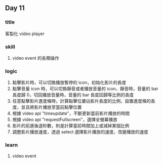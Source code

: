 ## Day 11

### title 
客製化 video player

### skill
1. video event 的各類操作

### logic 
1. 點擊影片時，可以切換播放暫停的 icon，初始化影片的長度
2. 點擊音量 icon 時，可以切換靜音或者播放音量的 icon，靜音時，音量的 bar 長度歸 0，切回播放音量時，音量的 bar 長度回歸等比例的長度
3. 任意點擊影片進度條時，計算點擊位置佔影片長度的比例，設置進度條的長度，並且將影片播放至當前點擊位置
4. 根據 video api "timeupdate"，不斷更新當前影片播放的時間
5. 根據 video api "requestFullscreen"，選擇全螢幕播放
6. 影片的前進後退秒數，則是計算當前時間加上或減掉某個比例
7. 調整影片播放速度，透過 select 選擇影片播放的速度，改變播放的速度

### learn
1. video event
